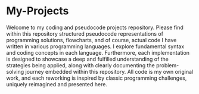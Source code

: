# My-Projects

Welcome to my coding and pseudocode projects repository. 
Please find within this repository structured pseudocode representations of programming solutions, flowcharts, and of course, actual code I have written in various programming languages. 
I explore fundamental syntax and coding concepts in each language. 
Furthermore, each implementation is designed to showcase a deep and fulfilled understanding of the strategies being applied, along with clearly documenting the problem-solving journey embedded within this repository. 
All code is my own original work, and each reworking is inspired by classic programming challenges, uniquely reimagined and presented here.
